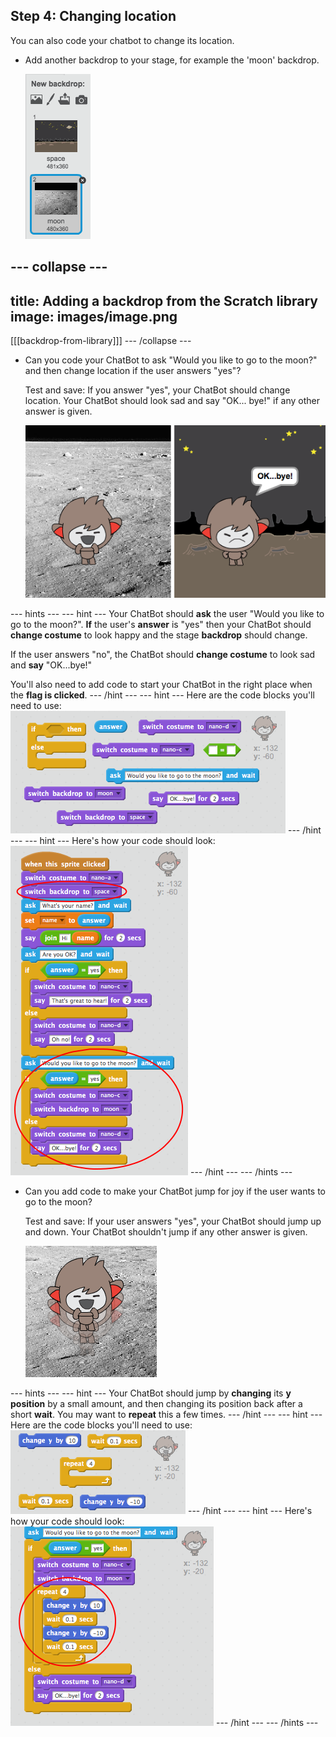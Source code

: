 ## Step 4: Changing location

You can also code your chatbot to change its location.

+ Add another backdrop to your stage, for example the 'moon' backdrop.

	![Adding a 'moon' backdrop](images/chatbot-moon.png)

--- collapse ---
---
title: Adding a backdrop from the Scratch library
image: images/image.png
---
[[[backdrop-from-library]]]
--- /collapse ---

+ Can you code your ChatBot to ask "Would you like to go to the moon?" and then change location if the user answers "yes"?

    Test and save: If you answer "yes", your ChatBot should change location. Your ChatBot should look sad and say "OK... bye!" if any other answer is given.

    ![Testing a changing backdrop](images/chatbot-backdrop-test.png)

--- hints ---
--- hint ---
Your ChatBot should __ask__ the user "Would you like to go to the moon?". __If__ the user's __answer__ is "yes" then your ChatBot should __change costume__ to look happy and the stage __backdrop__ should change.

If the user answers "no", the ChatBot should __change costume__ to look sad and __say__ "OK...bye!"

You'll also need to add code to start your ChatBot in the right place when the __flag is clicked__.
--- /hint ---
--- hint ---
Here are the code blocks you'll need to use:
![Blocks for changing the backdrop](images/chatbot-backdrop-blocks.png)
--- /hint ---
--- hint ---
Here's how your code should look:
![Code for changing the backdrop](images/chatbot-backdrop-code.png)
--- /hint ---
--- /hints ---

+ Can you add code to make your ChatBot jump for joy if the user wants to go to the moon?

    Test and save: If your user answers "yes", your ChatBot should jump up and down. Your ChatBot shouldn't jump if any other answer is given.

    ![Testing a jumping ChatBot](images/chatbot-jump-test.png)

--- hints ---
--- hint ---
Your ChatBot should jump by __changing__ its __y position__ by a small amount, and then changing its position back after a short __wait__. You may want to __repeat__ this a few times.
--- /hint ---
--- hint ---
Here are the code blocks you'll need to use:
![Blocks for a jumping ChatBot](images/chatbot-jump-blocks.png)
--- /hint ---
--- hint ---
Here's how your code should look:
![Code for a jumping ChatBot](images/chatbot-jump-code.png)
--- /hint ---
--- /hints ---
